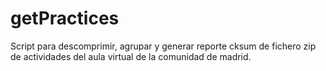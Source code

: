 # getPractices
Script para descomprimir, agrupar y generar reporte cksum de fichero zip de actividades del aula virtual de la comunidad de madrid.
